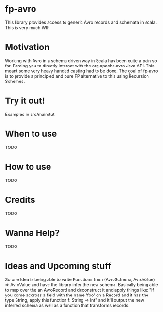 # fp-avro
This library provides access to generic Avro records and schemata in scala. This is very much WIP

# Motivation
Working with Avro in a schema driven way in Scala has been quite a pain so far. Forcing you to directly interact with the org.apache.avro Java API. This meant some very heavy handed casting had to be done. 
The goal of fp-avro is to provide a principled and pure FP alternative to this using Recursion Schemes.

# Try it out!
Examples in src/main/tut

# When to use
TODO

# How to use
TODO

# Credits
TODO

# Wanna Help?
TODO

# Ideas and Upcoming stuff
So one Idea is being able to write Functions from (AvroSchema, AvroValue) => AvroValue and have the library infer the new schema. Basically being able to map over the an AvroRecord and deconstruct it and apply things like:
"If you come accross a field with the name 'foo' on a Record and it has the type String, apply this function f: String => Int" and it'll output the new inferred schema as well as a function that transforms records.
